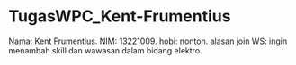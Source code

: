 # TugasWPC_Kent-Frumentius
Nama: Kent Frumentius.
NIM: 13221009.
hobi: nonton.
alasan join WS: ingin menambah skill dan wawasan dalam bidang elektro.
